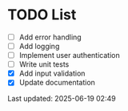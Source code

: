 # TODO List

- [ ] Add error handling
- [ ] Add logging
- [ ] Implement user authentication
- [ ] Write unit tests
- [x] Add input validation
- [x] Update documentation

Last updated: 2025-06-19 02:49
